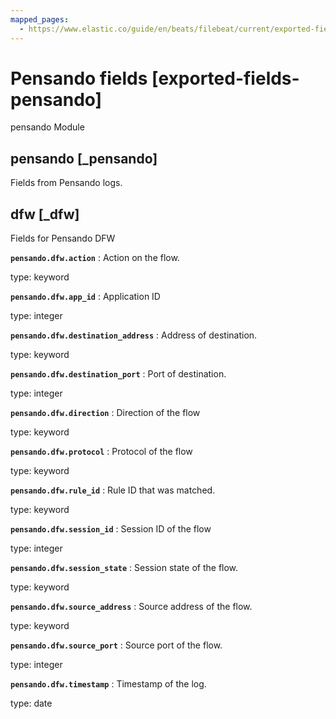 ```yaml
---
mapped_pages:
  - https://www.elastic.co/guide/en/beats/filebeat/current/exported-fields-pensando.html
---
```


# Pensando fields [exported-fields-pensando]

pensando Module

## pensando [_pensando]

Fields from Pensando logs.

## dfw [_dfw]

Fields for Pensando DFW

**`pensando.dfw.action`**
:   Action on the flow.

type: keyword


**`pensando.dfw.app_id`**
:   Application ID

type: integer


**`pensando.dfw.destination_address`**
:   Address of destination.

type: keyword


**`pensando.dfw.destination_port`**
:   Port of destination.

type: integer


**`pensando.dfw.direction`**
:   Direction of the flow

type: keyword


**`pensando.dfw.protocol`**
:   Protocol of the flow

type: keyword


**`pensando.dfw.rule_id`**
:   Rule ID that was matched.

type: keyword


**`pensando.dfw.session_id`**
:   Session ID of the flow

type: integer


**`pensando.dfw.session_state`**
:   Session state of the flow.

type: keyword


**`pensando.dfw.source_address`**
:   Source address of the flow.

type: keyword


**`pensando.dfw.source_port`**
:   Source port of the flow.

type: integer


**`pensando.dfw.timestamp`**
:   Timestamp of the log.

type: date



